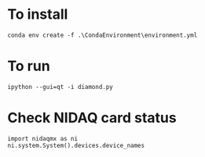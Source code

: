 # To install
	conda env create -f .\CondaEnvironment\environment.yml

# To run
	ipython --gui=qt -i diamond.py

# Check NIDAQ card status
	import nidaqmx as ni
	ni.system.System().devices.device_names
	
